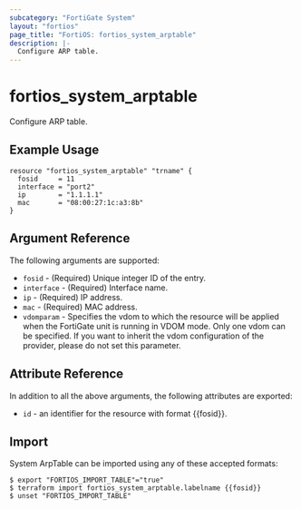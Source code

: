 ```yaml
---
subcategory: "FortiGate System"
layout: "fortios"
page_title: "FortiOS: fortios_system_arptable"
description: |-
  Configure ARP table.
---
```


# fortios_system_arptable
Configure ARP table.

## Example Usage

```hcl
resource "fortios_system_arptable" "trname" {
  fosid     = 11
  interface = "port2"
  ip        = "1.1.1.1"
  mac       = "08:00:27:1c:a3:8b"
}
```

## Argument Reference

The following arguments are supported:

* `fosid` - (Required) Unique integer ID of the entry.
* `interface` - (Required) Interface name.
* `ip` - (Required) IP address.
* `mac` - (Required) MAC address.
* `vdomparam` - Specifies the vdom to which the resource will be applied when the FortiGate unit is running in VDOM mode. Only one vdom can be specified. If you want to inherit the vdom configuration of the provider, please do not set this parameter.


## Attribute Reference

In addition to all the above arguments, the following attributes are exported:
* `id` - an identifier for the resource with format {{fosid}}.

## Import

System ArpTable can be imported using any of these accepted formats:
```
$ export "FORTIOS_IMPORT_TABLE"="true"
$ terraform import fortios_system_arptable.labelname {{fosid}}
$ unset "FORTIOS_IMPORT_TABLE"
```
